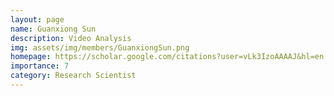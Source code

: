 ```yaml
---
layout: page
name: Guanxiong Sun
description: Video Analysis
img: assets/img/members/GuanxiongSun.png
homepage: https://scholar.google.com/citations?user=vLk3IzoAAAAJ&hl=en
importance: 7
category: Research Scientist
---
```

